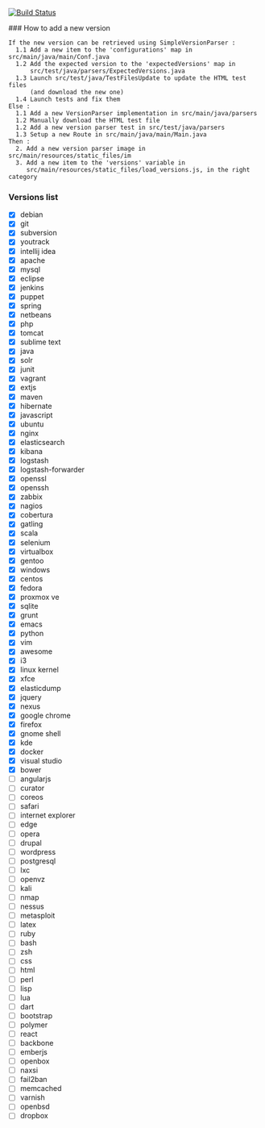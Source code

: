 [![Build Status](https://api.travis-ci.org/sniksnp/versions-watch.svg?branch=master)](https://travis-ci.org/sniksnp/versions-watch)

### How to add a new version
```
If the new version can be retrieved using SimpleVersionParser :
  1.1 Add a new item to the 'configurations' map in src/main/java/main/Conf.java
  1.2 Add the expected version to the 'expectedVersions' map in 
      src/test/java/parsers/ExpectedVersions.java
  1.3 Launch src/test/java/TestFilesUpdate to update the HTML test files 
      (and download the new one)
  1.4 Launch tests and fix them
Else :
  1.1 Add a new VersionParser implementation in src/main/java/parsers
  1.2 Manually download the HTML test file
  1.2 Add a new version parser test in src/test/java/parsers
  1.3 Setup a new Route in src/main/java/main/Main.java
Then :
  2. Add a new version parser image in src/main/resources/static_files/im
  3. Add a new item to the 'versions' variable in 
     src/main/resources/static_files/load_versions.js, in the right category
```

### Versions list
- [x] debian
- [x] git
- [x] subversion
- [x] youtrack
- [x] intellij idea
- [x] apache
- [x] mysql
- [x] eclipse
- [x] jenkins
- [x] puppet
- [x] spring
- [x] netbeans
- [x] php
- [x] tomcat
- [x] sublime text
- [x] java
- [x] solr
- [x] junit
- [x] vagrant
- [x] extjs
- [x] maven
- [x] hibernate
- [x] javascript
- [x] ubuntu
- [x] nginx
- [x] elasticsearch
- [x] kibana
- [x] logstash
- [x] logstash-forwarder
- [x] openssl
- [x] openssh
- [x] zabbix
- [x] nagios
- [x] cobertura
- [x] gatling
- [x] scala
- [x] selenium
- [x] virtualbox
- [x] gentoo
- [x] windows
- [x] centos
- [x] fedora
- [x] proxmox ve
- [x] sqlite
- [x] grunt
- [x] emacs
- [x] python
- [x] vim
- [x] awesome
- [x] i3
- [x] linux kernel
- [x] xfce
- [x] elasticdump
- [x] jquery
- [x] nexus
- [x] google chrome
- [x] firefox
- [x] gnome shell
- [x] kde
- [x] docker
- [x] visual studio
- [x] bower
- [ ] angularjs
- [ ] curator
- [ ] coreos
- [ ] safari
- [ ] internet explorer
- [ ] edge
- [ ] opera
- [ ] drupal
- [ ] wordpress
- [ ] postgresql
- [ ] lxc
- [ ] openvz
- [ ] kali
- [ ] nmap
- [ ] nessus
- [ ] metasploit
- [ ] latex
- [ ] ruby
- [ ] bash
- [ ] zsh
- [ ] css
- [ ] html
- [ ] perl
- [ ] lisp
- [ ] lua
- [ ] dart
- [ ] bootstrap
- [ ] polymer
- [ ] react
- [ ] backbone
- [ ] emberjs
- [ ] openbox
- [ ] naxsi
- [ ] fail2ban
- [ ] memcached
- [ ] varnish
- [ ] openbsd
- [ ] dropbox
